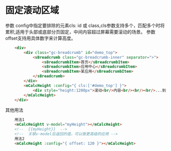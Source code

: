 # 固定滚动区域

参数 config中指定要排除的元素cls: id 或 class,cls参数支持多个，匹配多个时将累积,适用于头部或底部分页固定，中间内容超过屏幕需要滚动的场景。
参数offset支持用具体数字来计算高度。

```html
	<div>
        <div class="gc-breadcrumb" id="demo_top">
            <sBreadcrumb class="gc-breadcrumb-inner" separator=">">
                <sBreadcrumbItem>首页</sBreadcrumbItem>
                <sBreadcrumbItem>应用中心</sBreadcrumbItem>
                <sBreadcrumbItem>某应用</sBreadcrumbItem>
            </sBreadcrumb>
        </div>
        <mCalcHeight :config="{ cls:['#demo_top'] }">
            <div style="height:1200px">滚动<br/>内容<br/><br/><br/>...到底了</div>
        </mCalcHeight>
    </div>
```

其他用法

```html
    用法1
	<mCalcHeightt v-model="myHeight"></mCalcHeight>
    <!--  {{myHeight}}  -->
    <!--  关联v-model后返回的值，可以做更高级的应用 -->
    用法2
    <mCalcHeight :config="{ offset: 120 }"></mCalcHeight>
```